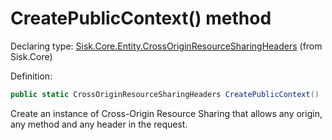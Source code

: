 <!--

Copyrights 2023 Sisk Framework - CypherPotato
Published under MIT license

!!! DO NOT EDIT THIS FILE !!!
This file was generated by a tool in the Sisk package. To edit the information in this documentation,
edit the XML documentation present in the Sisk source code.

-->


# CreatePublicContext() method

Declaring type: [Sisk.Core.Entity.CrossOriginResourceSharingHeaders](/spec/Sisk.Core.Entity.CrossOriginResourceSharingHeaders.md) (from Sisk.Core)


Definition:

```cs
public static CrossOriginResourceSharingHeaders CreatePublicContext()
```

Create an instance of Cross-Origin Resource Sharing that allows any origin, any method and any header in the request.

